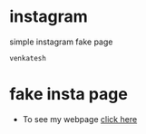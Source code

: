 # instagram
simple instagram fake page 
```
venkatesh 
```
<a href="https://i.ibb.co/n0tFfjY/instagram.png" ></a> 
# fake insta page
* To see my  webpage [click here](http://insta.great-site.net) 
 
